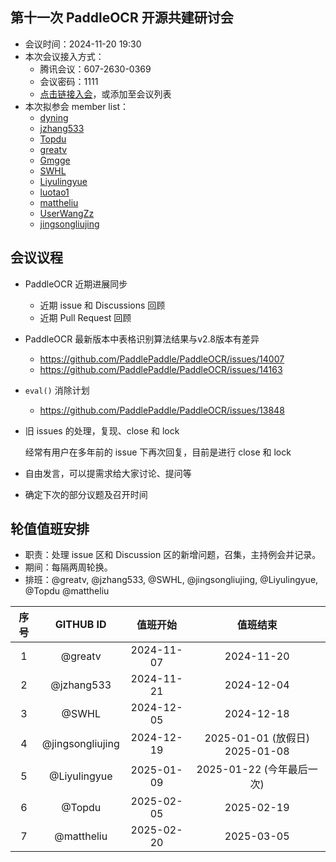 ## 第十一次 PaddleOCR 开源共建研讨会

* 会议时间：2024-11-20 19:30
* 本次会议接入方式：
  * 腾讯会议：607-2630-0369
  * 会议密码：1111
  * [点击链接入会](https://meeting.tencent.com/dm/egxl0HKTx7Ow)，或添加至会议列表
* 本次拟参会 member list：
  * [dyning](https://github.com/dyning)
  * [jzhang533](https://github.com/jzhang533)
  * [Topdu](https://github.com/)
  * [greatv](https://github.com/greatv)
  * [Gmgge](https://github.com/Gmgge)
  * [SWHL](https://github.com/SWHL)
  * [Liyulingyue](https://github.com/Liyulingyue)
  * [luotao1](https://github.com/luotao1)
  * [mattheliu](https://github.com/mattheliu)
  * [UserWangZz](https://github.com/UserWangZz)
  * [jingsongliujing](https://github.com/jingsongliujing)

## 会议议程

* PaddleOCR 近期进展同步
  * 近期 issue 和 Discussions 回顾
  * 近期 Pull Request 回顾

* PaddleOCR 最新版本中表格识别算法结果与v2.8版本有差异
  - https://github.com/PaddlePaddle/PaddleOCR/issues/14007
  - https://github.com/PaddlePaddle/PaddleOCR/issues/14163

* `eval()` 消除计划
  - https://github.com/PaddlePaddle/PaddleOCR/issues/13848

* 旧 issues 的处理，复现、close 和 lock

  经常有用户在多年前的 issue 下再次回复，目前是进行 close 和 lock

* 自由发言，可以提需求给大家讨论、提问等

* 确定下次的部分议题及召开时间

## 轮值值班安排

- 职责：处理 issue 区和 Discussion 区的新增问题，召集，主持例会并记录。
- 期间：每隔两周轮换。
- 排班：@greatv, @jzhang533, @SWHL, @jingsongliujing, @Liyulingyue, @Topdu @mattheliu

序号|GITHUB ID|值班开始|值班结束
:------:|:------:|:------:|:------:
1|@greatv|2024-11-07|2024-11-20
2|@jzhang533|2024-11-21|2024-12-04
3|@SWHL|2024-12-05|2024-12-18
4|@jingsongliujing|2024-12-19|2025-01-01 (放假日) 2025-01-08
5|@Liyulingyue|2025-01-09|2025-01-22 (今年最后一次)
6|@Topdu|2025-02-05|2025-02-19
7|@mattheliu|2025-02-20|2025-03-05
